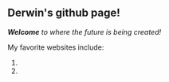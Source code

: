 ## Derwin's github page!
_**Welcome** to where the future is being created!_

My favorite websites include:
1. [](Niagara.edu)
1. [](youtube.com)